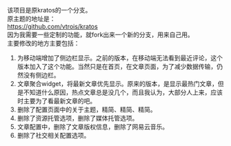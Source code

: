 该项目是原kratos的一个分支。  
原主题的地址是：  
https://github.com/vtrois/kratos  
因为我需要一些定制的功能，就fork出来一个新的分支，用来自己用。  
主要修改的地方主要包括：
1. 为移动端增加了侧边栏显示。之前的版本，在移动端无法看到最近评论，这个版本加入了这个功能。当然只是在首页，在文章页面，为了减少数据传输，仍然没有侧边栏。
2. 文章聚合widget，将最新文章优先显示。原来的版本，是显示最热门文章，但是不知道什么原因，热点文章总是没几个，而且我认为，大部分人上来，应该时主要为了看最新文章的吧。
3. 删除了配置页面中的关于主题，精简、精简、精简。
4. 删除了资源托管选项，删除了媒体托管选项。
5. 文章配置中，删除了文章版权信息，删除了网易云音乐。
6. 删除了社交相关配置选项。

